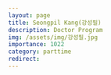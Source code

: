 ```yaml
---
layout: page
title: Seongpil Kang(강성필)
description: Doctor Program
img: /assets/img/강성필.jpg
importance: 1022
category: parttime
redirect:
---
```

